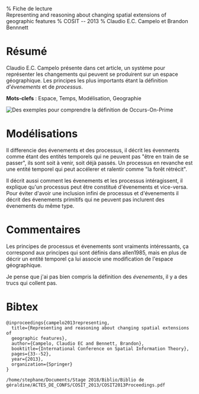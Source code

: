 % Fiche de lecture  
Representing and reasoning about changing spatial extensions of geographic features
% COSIT -- 2013
% Claudio E.C. Campelo et Brandon Bennnett

# Résumé

Claudio E.C. Campelo présente dans cet article, un système pour représenter les
changements qui peuvent se produirent sur un espace géographique. Les principes
les plus importants étant la définition _d'évenements_ et de _processus_.

**Mots-clefs** : Espace, Temps, Modélisation, Geographie

![Des exemples pour comprendre la définition de
_Occurs-On-Prime_](campelo2013.png)

# Modélisations

Il differencie des évenements et des processus, il décrit les évenments comme
étant des entités temporels qui ne peuvent pas "être en train de se passer",
ils sont soit à venir, soit déjà passés. Un processus en revanche est une entité
temporel qui peut accélerer et ralentir comme "la forêt rétrécit".

Il décrit aussi comment les évenements et les processus intéragissent, il
explique qu'un processus peut être constitué d'évenements et vice-versa. Pour
éviter d'avoir une inclusion infini de processus et d'évenements il décrit
des évenements primitifs qui ne peuvent pas inclurent des évenements du même
type.

# Commentaires

Les principes de processus et évenements sont vraiments intéressants, ça
correspond aux principes qui sont définis dans allen1985, mais en plus de
décrir un entité temporel ça lui associe une modification de l'espace
géographique.

Je pense que j'ai pas bien compris la définition des _évenements_, il y a des
trucs qui collent pas.

# Bibtex

```
@inproceedings{campelo2013representing,
  title={Representing and reasoning about changing spatial extensions of
  geographic features},
  author={Campelo, Claudio EC and Bennett, Brandon},
  booktitle={International Conference on Spatial Information Theory},
  pages={33--52},
  year={2013},
  organization={Springer}
}
```

```
/home/stephane/Documents/Stage 2018/Biblio/Biblio de géraldine/ACTES_DE_CONFS/COSIT_2013/COSIT2013Proceedings.pdf
```
